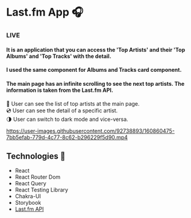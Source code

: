 # Last.fm App 🎧

### LIVE

#### It is an application that you can access the 'Top Artists' and their 'Top Albums' and 'Top Tracks' with the detail.
#### I used the same component for Albums and Tracks card component. 
#### The main page has an infinite scrolling to see the next top artists. The information is taken from the Last.fm API. 

🎤 User can see the list of top artists at the main page.  
💿 User can see the detail of a specific artist.  
🌗 User can switch to dark mode and vice-versa.

https://user-images.githubusercontent.com/92738893/160860475-7bb5efab-779d-4c77-8c62-b296229f5d90.mp4

## Technologies 🚀
- React
- React Router Dom
- React Query
- React Testing Library
- Chakra-UI
- Storybook
- [Last.fm API](https://www.last.fm/tr/api)

